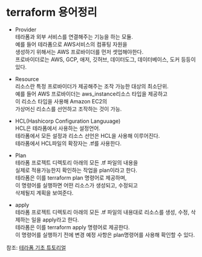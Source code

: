 # terraform 용어정리  
- Provider  
테라폼과 외부 서비스를 연결해주는 기능을 하는 모듈.  
예를 들어 테라폼으로 AWS서비스의 컴퓨팅 자원을  
생성하기 위해서는 AWS 프로바이더를 먼저 셋업해야한다.  
프로바이더로는 AWS, GCP, 애저, 깃허브, 데이터도그, 데이터베이스, 도커 등등이  
있다.


- Resource  
리소스란 특정 프로바이더가 제공해주는 조작 가능한 대상의 최소단위.  
예를 들어 AWS 프로바이더는 aws_instance리소스 타입을 제공하고  
이 리소스 타입을 사용해 Amazon EC2의  
가상머신 리소스를 선언하고 조작하는 것이 가능.


- HCL(Hashicorp Configuration Languuage)  
HCL은 테라폼에서 사용하는 설정언어.  
테라폼에서 모든 설정과 리소스 선언은 HCL을 사용해 이루어진다.  
테라폼에서 HCL파일의 확장자는 .tf를 사용한다.  

- Plan  
테라폼 프로젝트 디렉토리 아래의 모든 .tf 파일의 내용을  
실제로 적용가능한지 확인하는 작업을 plan이라고 한다.  
테라폼은 이를 terraform plan 명령어로 제공하며,  
이 명령어를 실행하면 어떤 리소스가 생성되고, 수정되고  
삭제될지 계획을 보여준다.  

- apply  
테라폼 프로젝트 디렉토리 아래의 모든 .tf 파일의 내용대로 리소스를 생성, 수정, 삭제하는 일을 apply라고 한다.  
테라폼은 이를 terraform apply 명령어로 제공한다.  
이 명령어를 실행하기 전에 변경 예정 사항은 plan명령어를 사용해 확인할 수 있다.  


참조: [테라폼 기초 튜토리얼](https://www.44bits.io/ko/post/terraform_introduction_infrastrucute_as_code)